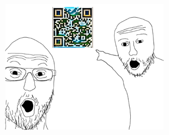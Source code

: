 <a href="https://github.com/holy-jesus/HolyImageDownloader"><img alt="Здесь должен быть меме... Чекайте мой новый дроп!!1111!!!!!!" src="https://github.com/holy-jesus/holy-jesus/blob/036800b653f023cdff7391fc24f227b90ae501c5/githubmeme.png?raw=true"></a>
